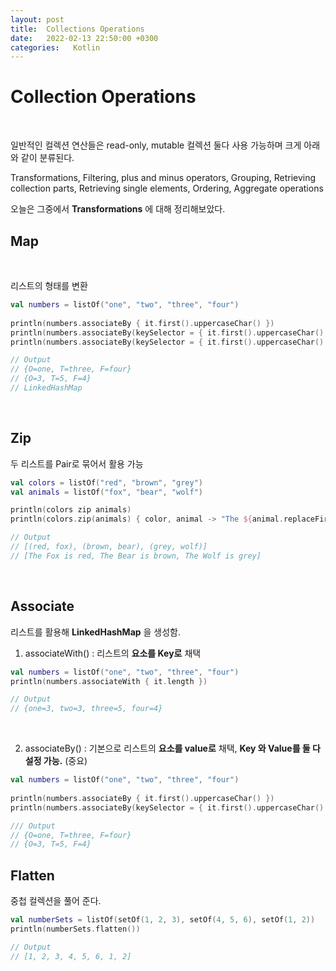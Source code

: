 ```yaml
---
layout: post
title:  Collections Operations
date:   2022-02-13 22:50:00 +0300
categories:   Kotlin
---
```


# Collection Operations

<br>

일반적인 컬렉션 연산들은 read-only, mutable 컬렉션 둘다 사용 가능하며 크게 아래와 같이 분류된다.

Transformations, Filtering, plus and minus operators, Grouping, Retrieving collection parts, Retrieving single elements, Ordering, Aggregate operations

오늘은 그중에서 __Transformations__ 에 대해 정리해보았다.

## Map

<br>

리스트의 형태를 변환

```kotlin
val numbers = listOf("one", "two", "three", "four")
​
println(numbers.associateBy { it.first().uppercaseChar() })
println(numbers.associateBy(keySelector = { it.first().uppercaseChar() }, valueTransform = { it.length }))
println(numbers.associateBy(keySelector = { it.first().uppercaseChar() }, valueTransform = { it.length })::class.simpleName)

// Output
// {O=one, T=three, F=four}
// {O=3, T=5, F=4}
// LinkedHashMap
```

<br>

## Zip

두 리스트를 Pair로 묶어서 활용 가능

```kotlin
val colors = listOf("red", "brown", "grey")
val animals = listOf("fox", "bear", "wolf")

println(colors zip animals)​
println(colors.zip(animals) { color, animal -> "The ${animal.replaceFirstChar { it.uppercase() }} is $color"})

// Output
// [(red, fox), (brown, bear), (grey, wolf)]
// [The Fox is red, The Bear is brown, The Wolf is grey]
```

<br>

## Associate

리스트를 활용해 __LinkedHashMap__ 을 생성함.

1. associateWith() : 리스트의 __요소를 Key로__ 채택

```kotlin
val numbers = listOf("one", "two", "three", "four")
println(numbers.associateWith { it.length })

// Output
// {one=3, two=3, three=5, four=4}
```

<br>

2. associateBy() : 기본으로 리스트의 __요소를 value로__ 채택, __Key 와 Value를 둘 다 설정 가능.__ (중요)

```kotlin
val numbers = listOf("one", "two", "three", "four")
​
println(numbers.associateBy { it.first().uppercaseChar() })
println(numbers.associateBy(keySelector = { it.first().uppercaseChar() }, valueTransform = { it.length }))

/// Output 
// {O=one, T=three, F=four}
// {O=3, T=5, F=4}
```

## Flatten

중첩 컬렉션을 풀어 준다.

```kotlin
val numberSets = listOf(setOf(1, 2, 3), setOf(4, 5, 6), setOf(1, 2))
println(numberSets.flatten())

// Output
// [1, 2, 3, 4, 5, 6, 1, 2]
```